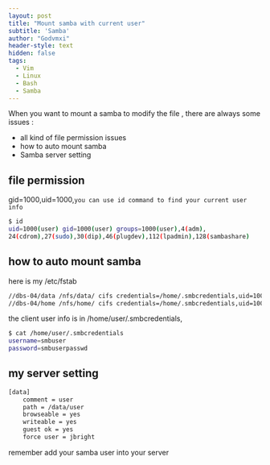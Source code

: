```yaml
---
layout: post
title: "Mount samba with current user"
subtitle: 'Samba'
author: "Godvmxi"
header-style: text
hidden: false
tags:
  - Vim
  - Linux
  - Bash
  - Samba
---
```


When you want to mount a samba to modify the file , there are always some issues :

- all kind of file permission issues
- how to auto mount samba
- Samba server setting

## file permission 

gid=1000,uid=1000,`you can use id command to find your current user info `

```bash
$ id
uid=1000(user) gid=1000(user) groups=1000(user),4(adm),
24(cdrom),27(sudo),30(dip),46(plugdev),112(lpadmin),128(sambashare)

```


## how to auto mount samba

here is my /etc/fstab

```bash
//dbs-04/data /nfs/data/ cifs credentials=/home/.smbcredentials,uid=1000,gid=1000 0 0
//dbs-04/home /nfs/home/ cifs credentials=/home/.smbcredentials,uid=1000,gid=1000 0 0
```

the client user info is in /home/user/.smbcredentials,

```bash
$ cat /home/user/.smbcredentials
username=smbuser
password=smbuserpasswd

```

## my server setting


```bash
[data]
    comment = user
    path = /data/user
    browseable = yes
    writeable = yes
    guest ok = yes
    force user = jbright
```

remember add your samba user into your server 








